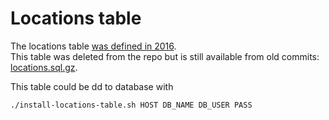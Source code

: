 # Locations table

The locations table [was defined in 2016](https://github.com/GSA/data.gov/search?q=location+table&type=commits).  
This table was deleted from the repo but is still available from old commits: [locations.sql.gz](https://github.com/GSA/data.gov/raw/71936f004be1882a506362670b82c710c64ef796/ansible/roles/software/ec2/ansible/files/locations.sql.gz).  

This table could be dd to database with

```
./install-locations-table.sh HOST DB_NAME DB_USER PASS
```
